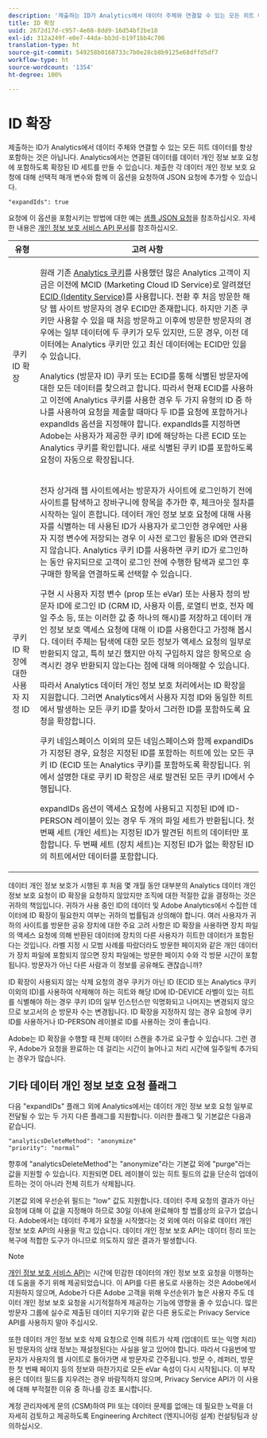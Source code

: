 ```yaml
---
description: '제출하는 ID가 Analytics에서 데이터 주체와 연결할 수 있는 모든 히트 데이터를 항상 포함하는 것은 아닙니다. Analytics에서는 연결된 데이터를 데이터 개인 정보 보호 요청에 포함하도록 확장된 ID 세트를 만들 수 있습니다. 제출한 각 데이터 개인 정보 보호 요청에 대해 선택적 매개 변수와 함께 이 옵션을 요청하여 JSON 요청에 추가할 수 있습니다. '
title: ID 확장
uuid: 2672d17d-c957-4e08-8dd9-16d54bf2be18
exl-id: 312a249f-e0e7-44da-bb3d-b19f1bb4c706
translation-type: ht
source-git-commit: 549258b0168733c7b0e28cb8b9125e68dffd5df7
workflow-type: ht
source-wordcount: '1354'
ht-degree: 100%

---
```


# ID 확장

제출하는 ID가 Analytics에서 데이터 주체와 연결할 수 있는 모든 히트 데이터를 항상 포함하는 것은 아닙니다. Analytics에서는 연결된 데이터를 데이터 개인 정보 보호 요청에 포함하도록 확장된 ID 세트를 만들 수 있습니다. 제출한 각 데이터 개인 정보 보호 요청에 대해 선택적 매개 변수와 함께 이 옵션을 요청하여 JSON 요청에 추가할 수 있습니다.

```
"expandIds": true
```

요청에 이 옵션을 포함시키는 방법에 대한 예는 [샘플 JSON 요청](/help/admin/c-data-governance/gdpr-submit-access-delete.md#sample-json-request)을 참조하십시오. 자세한 내용은 [개인 정보 보호 서비스 API 문서](https://www.adobe.io/apis/experienceplatform/gdpr.html)를 참조하십시오.

<table id="table_A10CA8DC8C1643CF84A4DF30A6740D51"> 
 <thead> 
  <tr> 
   <th colname="col1" class="entry"> 유형 </th> 
   <th colname="col2" class="entry"> 고려 사항 </th> 
  </tr> 
 </thead>
 <tbody> 
  <tr> 
   <td colname="col1"> <p>쿠키 ID 확장 </p> </td> 
   <td colname="col2"> <p>원래 기존 <a href="https://docs.adobe.com/content/help/ko-KR/core-services/interface/ec-cookies/cookies-privacy.html">Analytics 쿠키</a>를 사용했던 많은 Analytics 고객이 지금은 이전에 MCID (Marketing Cloud ID Service)로 알려졌던 <a href="https://docs.adobe.com/content/help/ko-KR/id-service/using/home.html">ECID (Identity Service)</a>를 사용합니다. 전환 후 처음 방문한 해당 웹 사이트 방문자의 경우 ECID만 존재합니다. 하지만 기존 쿠키만 사용할 수 있을 때 처음 방문하고 이후에 방문한 방문자의 경우에는 일부 데이터에 두 쿠키가 모두 있지만, 드문 경우, 이전 데이터에는 Analytics 쿠키만 있고 최신 데이터에는 ECID만 있을 수 있습니다. </p> <p>Analytics (방문자 ID) 쿠키 또는 ECID를 통해 식별된 방문자에 대한 모든 데이터를 찾으려고 합니다. 따라서 현재 ECID를 사용하고 이전에 Analytics 쿠키를 사용한 경우 두 가지 유형의 ID 중 하나를 사용하여 요청을 제출할 때마다 두 ID를 요청에 포함하거나 expandIds 옵션을 지정해야 합니다. expandIds를 지정하면 Adobe는 사용자가 제공한 쿠키 ID에 해당하는 다른 ECID 또는 Analytics 쿠키를 확인합니다. 새로 식별된 쿠키 ID를 포함하도록 요청이 자동으로 확장됩니다. </p> </td> 
  </tr> 
  <tr> 
   <td colname="col1"> <p>쿠키 ID 확장에 대한 사용자 지정 ID </p> </td> 
   <td colname="col2"> <p>전자 상거래 웹 사이트에서는 방문자가 사이트에 로그인하기 전에 사이트를 탐색하고 장바구니에 항목을 추가한 후, 체크아웃 절차를 시작하는 일이 흔합니다. 데이터 개인 정보 보호 요청에 대해 사용자를 식별하는 데 사용된 ID가 사용자가 로그인한 경우에만 사용자 지정 변수에 저장되는 경우 이 사전 로그인 활동은 ID와 연관되지 않습니다. Analytics 쿠키 ID를 사용하면 쿠키 ID가 로그인하는 동안 유지되므로 고객이 로그인 전에 수행한 탐색과 로그인 후 구매한 항목을 연결하도록 선택할 수 있습니다. </p> <p>구현 시 사용자 지정 변수 (prop 또는 eVar) 또는 사용자 정의 방문자 ID에 로그인 ID (CRM ID, 사용자 이름, 로열티 번호, 전자 메일 주소 등, 또는 이러한 값 중 하나의 해시)를 저장하고 데이터 개인 정보 보호 액세스 요청에 대해 이 ID를 사용한다고 가정해 봅시다. 데이터 주체는 탐색에 대한 모든 정보가 액세스 요청의 일부로 반환되지 않고, 특히 보긴 했지만 아직 구입하지 않은 항목으로 승격시킨 경우 반환되지 않는다는 점에 대해 의아해할 수 있습니다. </p> <p>따라서 Analytics 데이터 개인 정보 보호 처리에서는 ID 확장을 지원합니다. 그러면 Analytics에서 사용자 지정 ID와 동일한 히트에서 발생하는 모든 쿠키 ID를 찾아서 그러한 ID를 포함하도록 요청을 확장합니다. </p> <p>쿠키 네임스페이스 이외의 모든 네임스페이스와 함께 expandIDs가 지정된 경우, 요청은 지정된 ID를 포함하는 히트에 있는 모든 쿠키 ID (ECID 또는 Analytics 쿠키)를 포함하도록 확장됩니다. 위에서 설명한 대로 쿠키 ID 확장은 새로 발견된 모든 쿠키 ID에서 수행됩니다. </p> <p>expandIDs 옵션이 액세스 요청에 사용되고 지정된 ID에 ID-PERSON 레이블이 있는 경우 두 개의 파일 세트가 반환됩니다. 첫 번째 세트 (개인 세트)는 지정된 ID가 발견된 히트의 데이터만 포함합니다. 두 번째 세트 (장치 세트)는 지정된 ID가 없는 확장된 ID의 히트에서만 데이터를 포함합니다. </p> </td> 
  </tr> 
 </tbody> 
</table>

데이터 개인 정보 보호가 시행된 후 처음 몇 개월 동안 대부분의 Analytics 데이터 개인 정보 보호 요청이 ID 확장을 요청하지 않았지만 조직에 대한 적절한 값을 결정하는 것은 귀하의 책임입니다. 귀하가 사용 중인 ID의 데이터 및 Adobe Analytics에서 수집한 데이터에 ID 확장이 필요한지 여부는 귀하의 법률팀과 상의해야 합니다. 여러 사용자가 귀하의 사이트를 방문한 공유 장치에 대한 주요 고려 사항은 ID 확장을 사용하면 장치 파일의 액세스 요청에 의해 반환된 데이터에 장치의 다른 사용자가 히트한 데이터가 포함된다는 것입니다. 라벨 지정 시 모범 사례를 따랐더라도 방문한 페이지와 같은 개인 데이터가 장치 파일에 포함되지 않으면 장치 파일에는 방문한 페이지 수와 각 방문 시간이 포함됩니다. 방문자가 아닌 다른 사람과 이 정보를 공유해도 괜찮습니까?

ID 확장이 사용되지 않는 삭제 요청의 경우 쿠키가 아닌 ID (ECID 또는 Analytics 쿠키 이외의 ID)를 사용하여 삭제해야 하는 히트와 해당 ID에 ID-DEVICE 라벨이 있는 히트를 식별해야 하는 경우 쿠키 ID의 일부 인스턴스만 익명화되고 나머지는 변경되지 않으므로 보고서의 순 방문자 수는 변경됩니다. ID 확장을 지정하지 않는 경우 요청에 쿠키 ID를 사용하거나 ID-PERSON 레이블로 ID를 사용하는 것이 좋습니다.

Adobe는 ID 확장을 수행할 때 전체 데이터 스캔을 추가로 요구할 수 있습니다. 그런 경우, Adobe가 요청을 완료하는 데 걸리는 시간이 늘어나고 처리 시간에 일주일씩 추가되는 경우가 많습니다.

## 기타 데이터 개인 정보 보호 요청 플래그

다음 &quot;expandIDs&quot; 플래그 외에 Analytics에서는 데이터 개인 정보 보호 요청 일부로 전달될 수 있는 두 가지 다른 플래그를 지원합니다. 이러한 플래그 및 기본값은 다음과 같습니다.

```
"analyticsDeleteMethod": "anonymize"
"priority": "normal"
```

향후에 &quot;analyticsDeleteMethod&quot;는 &quot;anonymize&quot;라는 기본값 외에 &quot;purge&quot;라는 값을 지원할 수 있습니다. 지원되면 DEL 레이블이 있는 히트 필드의 값을 단순히 업데이트하는 것이 아니라 전체 히트가 삭제됩니다.

기본값 외에 우선순위 필드는 &quot;low&quot; 값도 지원합니다. 데이터 주제 요청의 결과가 아닌 요청에 대해 이 값을 지정해야 하므로 30일 이내에 완료해야 할 법률상의 요구가 없습니다. Adobe에서는 데이터 주제가 요청을 시작했다는 것 외에 여러 이유로 데이터 개인 정보 보호 API의 사용을 막고 있습니다. 데이터 개인 정보 보호 API는 데이터 정리 또는 복구에 적합한 도구가 아니므로 의도하지 않은 결과가 발생합니다.

>[!NOTE]
>
>[개인 정보 보호 서비스 API](https://www.adobe.io/apis/experienceplatform/gdpr.html)는 시간에 민감한 데이터의 개인 정보 보호 요청을 이행하는 데 도움을 주기 위해 제공되었습니다. 이 API를 다른 용도로 사용하는 것은 Adobe에서 지원하지 않으며, Adobe가 다른 Adobe 고객을 위해 우선순위가 높은 사용자 주도 데이터 개인 정보 보호 요청을 시기적절하게 제공하는 기능에 영향을 줄 수 있습니다. 많은 방문자 그룹에 실수로 제출된 데이터 지우기와 같은 다른 용도로는 Privacy Service API를 사용하지 말아 주십시오.

또한 데이터 개인 정보 보호 삭제 요청으로 인해 히트가 삭제 (업데이트 또는 익명 처리)된 방문자의 상태 정보는 재설정된다는 사실을 알고 있어야 합니다. 따라서 다음번에 방문자가 사용자의 웹 사이트로 돌아가면 새 방문자로 간주됩니다. 방문 수, 레퍼러, 방문한 첫 번째 페이지 등의 정보와 마찬가지로 모든 eVar 속성이 다시 시작됩니다. 이 부작용은 데이터 필드를 지우려는 경우 바람직하지 않으며, Privacy Service API가 이 사용에 대해 부적절한 이유 중 하나를 강조 표시합니다.

계정 관리자에게 문의 (CSM)하여 PII 또는 데이터 문제를 없애는 데 필요한 노력을 더 자세히 검토하고 제공하도록 Engineering Architect (엔지니어링 설계) 컨설팅팀과 상의하십시오.
